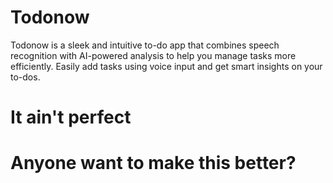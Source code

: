 # Todonow

Todonow is a sleek and intuitive to-do app that combines speech recognition with AI-powered analysis to help you manage tasks more efficiently. Easily add tasks using voice input and get smart insights on your to-dos.

# It ain't perfect

# Anyone want to make this better?
